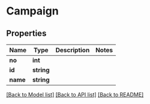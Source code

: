# Campaign

## Properties
Name | Type | Description | Notes
------------ | ------------- | ------------- | -------------
**no** | **int** |  | 
**id** | **string** |  | 
**name** | **string** |  | 

[[Back to Model list]](../README.md#documentation-for-models) [[Back to API list]](../README.md#documentation-for-api-endpoints) [[Back to README]](../README.md)


